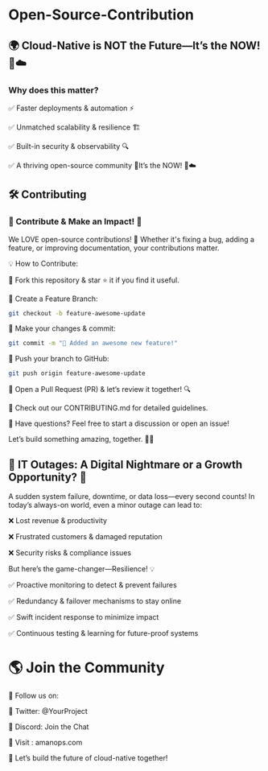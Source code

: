 # Open-Source-Contribution

## 🌍 Cloud-Native is NOT the Future—It’s the NOW! 🚀☁️

### Why does this matter?

✅ Faster deployments & automation ⚡

✅ Unmatched scalability & resilience 🏗️

✅ Built-in security & observability 🔍

✅ A thriving open-source community 🤝It’s the NOW! 🚀☁️

## 🛠️ Contributing

### 🤝 Contribute & Make an Impact! 🚀

We LOVE open-source contributions! 🎉 Whether it's fixing a bug, adding a feature, or improving documentation, your contributions matter.

💡 How to Contribute:

🔹 Fork this repository & star ⭐ it if you find it useful.

🔹 Create a Feature Branch:

```bash
git checkout -b feature-awesome-update
````
🔹 Make your changes & commit:

````bash
git commit -m "🚀 Added an awesome new feature!"
````
🔹 Push your branch to GitHub:

````bash
git push origin feature-awesome-update
````
🔹 Open a Pull Request (PR) & let’s review it together! 🔍

📖 Check out our CONTRIBUTING.md for detailed guidelines.

💬 Have questions? Feel free to start a discussion or open an issue!

Let’s build something amazing, together. 🚀🔥

 ## 🚨 IT Outages: A Digital Nightmare or a Growth Opportunity? 🚨

A sudden system failure, downtime, or data loss—every second counts! In today’s always-on world, even a minor outage can lead to:

❌ Lost revenue & productivity

❌ Frustrated customers & damaged reputation

❌ Security risks & compliance issues

But here’s the game-changer—Resilience! 💡

✅ Proactive monitoring to detect & prevent failures

✅ Redundancy & failover mechanisms to stay online

✅ Swift incident response to minimize impact

✅ Continuous testing & learning for future-proof systems

# 🌎 Join the Community

📢 Follow us on:

🔹 Twitter: @YourProject

🔹 Discord: Join the Chat

🔹 Visit : amanops.com

🚀 Let’s build the future of cloud-native together!
 
